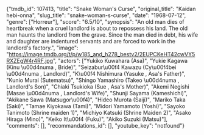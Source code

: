 {"tmdb_id": 107413, "title": "Snake Woman's Curse", "original_title": "Kaidan hebi-onna", "slug_title": "snake-woman-s-curse", "date": "1968-07-12", "genre": ["Horreur"], "score": "6.5/10", "synopsis": "An old man dies of heartbreak when a cruel landlord is about to repossess his land. The old man haunts the landlord from the grave. Since the man died in debt, his wife and daughter are indentured servants and are forced to work in the landlord's factory.", "image": "https://image.tmdb.org/t/p/w185_and_h278_bestv2/2EUPCKeHT42cwVY5RXZEgW4r4RF.jpg", "actors": ["Yukiko Kuwahara (Asa)", "Yukie Kagawa (Kinu \u00d4numa , Bride)", "Seizabur\u00f4 Kawazu (Cy\u00f4bei \u00d4numa , Landlord)", "K\u00f4 Nishimura (Yasuke , Asa's Father)", "Kunio Murai (Sutematsu)", "Shingo Yamashiro (Takeo \u00d4numa , Landlord's Son)", "Chiaki Tsukioka (Sue , Asa's Mother)", "Akemi Negishi (Masae \u00d4numa , Landlord's Wife)", "Shunji Sayama (Kameshichi)", "Akikane Sawa (Matsugor\u00f4)", "Hideo Murota (Saiji)", "Mariko Taka (Saki)", "Tamae Kiyokawa (Tami)", "Midori Yamamoto (Yoshi)", "Sayoko Tanimoto (Shrine maiden 1)", "Michiyo Katsuki (Shrine Maiden 2)", "Asako Hiraga (Mino)", "Keiko It\u00f4 (Fuku)", "Akiko Suzuki (Matsu)"], "comments": [], "recommandations_id": [], "youtube_key": "notfound"}